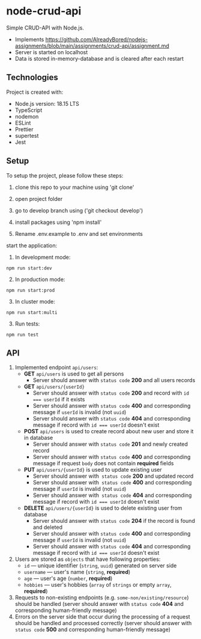 # node-crud-api

Simple CRUD-API with Node.js.

- Implements https://github.com/AlreadyBored/nodejs-assignments/blob/main/assignments/crud-api/assignment.md
- Server is started on localhost
- Data is stored in-memory-database and is cleared after each restart

## Technologies

Project is created with:
- Node.js version: 18.15 LTS
- TypeScript
- nodemon
- ESLint
- Prettier
- supertest
- Jest



## Setup

To setup the project, please follow these steps:

1. clone this repo to your machine using 'git clone'

2. open project folder

3. go to develop branch using ('git checkout develop')

4. install packages using 'npm install'

5. Rename .env.example to .env and set environments

start the application:

1. In development mode:

`npm run start:dev`

2. In production mode:

`npm run start:prod`

3. In cluster mode:

`npm run start:multi`

3. Run tests:

`npm run test`

## API

1. Implemented endpoint `api/users`:
   - **GET** `api/users` is used to get all persons
     - Server should answer with `status code` **200** and all users records
   - **GET** `api/users/{userId}`
     - Server should answer with `status code` **200** and record with `id === userId` if it exists
     - Server should answer with `status code` **400** and corresponding message if `userId` is invalid (not `uuid`)
     - Server should answer with `status code` **404** and corresponding message if record with `id === userId` doesn't exist
   - **POST** `api/users` is used to create record about new user and store it in database
     - Server should answer with `status code` **201** and newly created record
     - Server should answer with `status code` **400** and corresponding message if request `body` does not contain **required** fields
   - **PUT** `api/users/{userId}` is used to update existing user
     - Server should answer with` status code` **200** and updated record
     - Server should answer with` status code` **400** and corresponding message if `userId` is invalid (not `uuid`)
     - Server should answer with` status code` **404** and corresponding message if record with `id === userId` doesn't exist
   - **DELETE** `api/users/{userId}` is used to delete existing user from database
     - Server should answer with `status code` **204** if the record is found and deleted
     - Server should answer with `status code` **400** and corresponding message if `userId` is invalid (not `uuid`)
     - Server should answer with `status code` **404** and corresponding message if record with `id === userId` doesn't exist
2. Users are stored as `objects` that have following properties:
   - `id` — unique identifier (`string`, `uuid`) generated on server side
   - `username` — user's name (`string`, **required**)
   - `age` — user's age (`number`, **required**)
   - `hobbies` — user's hobbies (`array` of `strings` or empty `array`, **required**)
3. Requests to non-existing endpoints (e.g. `some-non/existing/resource`) should be handled (server should answer with `status code` **404** and corresponding human-friendly message)
4. Errors on the server side that occur during the processing of a request should be handled and processed correctly (server should answer with `status code` **500** and corresponding human-friendly message)
